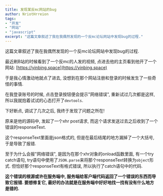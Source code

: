 ```yaml
---
title: 发现某反mc网站的bug
author: NriotHrreion
tags:
- "开发"
- "网站"
- "javascript"
excerpt: "这篇文章叙述了我在我偶然发现的一个反mc论坛网站中发现bug的过程."
---
```


这篇文章叙述了我在我偶然发现的一个反mc论坛网站中发现bug的过程.

最近刷B站的时候看到了一个反mc的人发的视频, 点进去他的主页看到他开了一个网站: [https://yinbing.space](https://yinbing.space)

于是我心情激动地就点了进去, 没想到在那个网站注册和登录的时候发生了一些奇怪的事情.

在我登录账号的时候, 点击登录按钮便会提示"网络错误", 重新试过几次都是这样, 所以我就抱着试试的心态打开了`devtools`.

下好断点, 调试了几次之后, 我终于发现了问题之所在!

原来是他的源码中, 发起了一个xhr post请求, 而这个请求发送过去之后收到了一个错误的responseText.

这个responseText里面是json格式的, 但是在最后结尾的地方漏掉了一个大括号, 于是导致了报错.

至于为什么会报"网络错误", 是因为在那个xhr对象的onload函数里面, 有一个try catch语句, try语句中使用了`JSON.parse`来将那个responseText转换为`object`形式. 但恰好那个responseText有格式错误, 所以执行了catch语句中的代码.

**这个错误的根源或许在服务端中, 服务端给客户端代码返回了一个错误的东西而导致它报错. 要想修复它, 最好的办法就是在服务端中好好地找一找有没有什么地方是错的.**
